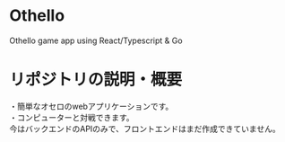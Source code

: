 # Othello
Othello game app using React/Typescript &amp; Go

# リポジトリの説明・概要
・簡単なオセロのwebアプリケーションです。  
・コンピューターと対戦できます。  
今はバックエンドのAPIのみで、フロントエンドはまだ作成できていません。
